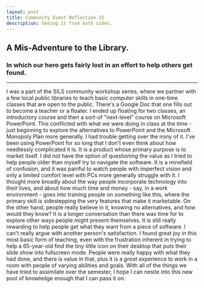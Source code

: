 ```yaml
---
layout: post
title: Community Event Reflection II
description: Seeing it from both sides.
---
```


## A Mis-Adventure to the Library.

### In which our hero gets fairly lost in an effort to help others get found.
---
I was a part of the SILS community workshop series, where we partner with a few local public libraries to 
teach basic computer skills in one-time classes that are open to the public. There's a Google Doc that one
fills out to become a teacher or a floater.
I ended up floating for two classes, an introductory course and then a sort-of "next-level" course on 
Microsoft PowerPoint.
This conflicted with what we were doing in class at the time - just beginning to explore the alternatives to
PowerPoint and the Microsoft Monopoly Plan more generally. I had trouble getting over the irony of it.
I've been using PowerPoint for so long that I don't even think about how needlessly complicated it is.
It is a product whose primary purpose is to market itself. I did not have the option of questioning the 
value as I tried to help people older than myself try to navigate the software. It is a minefield of 
confusion, and it was painful to watch people with imperfect vision and only a limited comfort level with 
PCs more generally struggle with it. I thought more broadly about the way people incorporate technology 
into their lives, and about how much time and money - say, in a work environment - goes into training people 
on something like this, where the primary skill is sidestepping the very features that make it marketable.
On the other hand, people really believe in it, knowing no alternatives, and how would they know? It is a longer
conversation than there was time for to explore other ways people might present themselves. It is still really 
rewarding to help people get what they want from a piece of software. I can't really argue with another person's 
satisfaction. I found great joy in this most basic form of teaching, even with the frustration
inherent in trying to help a 65-year-old find the tiny little icon on their desktop that puts their slide show
into fullscreen mode. People were really happy with what they had done, and there is value in that, plus it is a
*great* experience to work in a room with people of varying abilities and goals. With all of the things we have
tried to assimilate over the semester, I hope I can nestle into this new pool of knowledge enough that I can pass 
it on.

